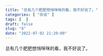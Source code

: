 ```yaml
---
title: "总有几个肥肥想悄咪咪的看，我不好说了。"
categories: [ "杂谈" ]
tags: [  ]
draft: false
slug: "8"
date: "2022-07-02 21:20:00"
---
```


总有几个肥肥想悄咪咪的看，我不好说了。
